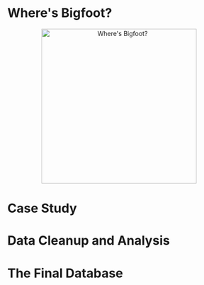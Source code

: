 # Where's Bigfoot?

<p align="center">
  <img src="https://user-images.githubusercontent.com/82002107/133897523-14d928be-d018-491b-b6ac-f6e5494dd33d.png" alt="Where's Bigfoot?" width="350" height="350">
 </p>

# Case Study

# Data Cleanup and Analysis

# The Final Database
